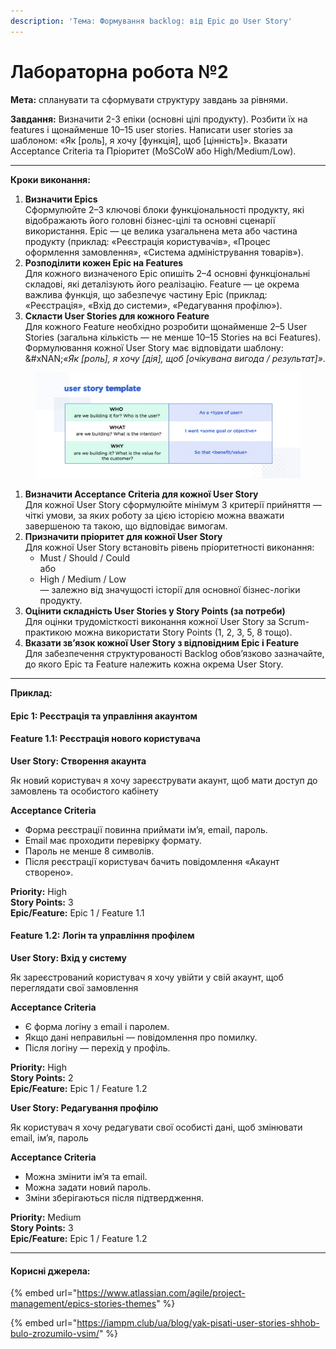```yaml
---
description: 'Тема: Формування backlog: від Epic до User Story'
---
```


# Лабораторна робота №2

**Мета:** спланувати та сформувати структуру завдань за рівнями.


**Завдання:**
&#x20;Визначити 2-3 епіки (основні цілі продукту).
&#x20;Розбити їх на features і щонайменше 10–15 user stories.&#x20;
&#x20;Написати user stories за шаблоном: «Як \[роль], я хочу \[функція], щоб \[цінність]». Вказати Acceptance Criteria та Пріоритет (MoSCoW або High/Medium/Low).

***

**Кроки виконання:**

1. **Визначити Epics**\
   Сформулюйте 2–3 ключові блоки функціональності продукту, які відображають його головні бізнес-цілі та основні сценарії використання. Epic — це велика узагальнена мета або частина продукту (приклад: «Реєстрація користувачів», «Процес оформлення замовлення», «Система адміністрування товарів»).
2. **Розподілити кожен Epic на Features**\
   Для кожного визначеного Epic опишіть 2–4 основні функціональні складові, які деталізують його реалізацію. Feature — це окрема важлива функція, що забезпечує частину Epic (приклад: «Реєстрація», «Вхід до системи», «Редагування профілю»).
3. **Скласти User Stories для кожного Feature**\
   Для кожного Feature необхідно розробити щонайменше 2–5 User Stories (загальна кількість — не менше 10–15 Stories на всі Features). Формулювання кожної User Story має відповідати шаблону:\
   &#xNAN;_«Як \[роль], я хочу \[дія], щоб \[очікувана вигода / результат]»_.

<figure><img src=".gitbook/assets/image (13).png" alt=""><figcaption></figcaption></figure>

1. **Визначити Acceptance Criteria для кожної User Story**\
   Для кожної User Story сформулюйте мінімум 3 критерії прийняття — чіткі умови, за яких роботу за цією історією можна вважати завершеною та такою, що відповідає вимогам.
2. **Призначити пріоритет для кожної User Story**\
   Для кожної User Story встановіть рівень пріоритетності виконання:
   * Must / Should / Could\
     або
   * High / Medium / Low\
     — залежно від значущості історії для основної бізнес-логіки продукту.
3. **Оцінити складність User Stories у Story Points (за потреби)**\
   Для оцінки трудомісткості виконання кожної User Story за Scrum-практикою можна використати Story Points (1, 2, 3, 5, 8 тощо).
4. **Вказати зв’язок кожної User Story з відповідним Epic і Feature**\
   Для забезпечення структурованості Backlog обов’язково зазначайте, до якого Epic та Feature належить кожна окрема User Story.

***

**Приклад:**

#### Epic 1: Реєстрація та управління акаунтом

#### Feature 1.1: Реєстрація нового користувача

**User Story: Створення акаунта**

Як новий користувач я хочу зареєструвати акаунт, щоб мати доступ до замовлень та особистого кабінету

**Acceptance Criteria**

* Форма реєстрації повинна приймати імʼя, email, пароль.
* Email має проходити перевірку формату.
* Пароль не менше 8 символів.
* Після реєстрації користувач бачить повідомлення «Акаунт створено».

**Priority:** High\
**Story Points:** 3\
**Epic/Feature:** Epic 1 / Feature 1.1

#### Feature 1.2: Логін та управління профілем

**User Story: Вхід у систему**

Як зареєстрований користувач я хочу увійти у свій акаунт, щоб переглядати свої замовлення

**Acceptance Criteria**

* Є форма логіну з email і паролем.
* Якщо дані неправильні — повідомлення про помилку.
* Після логіну — перехід у профіль.

**Priority:** High\
**Story Points:** 2\
**Epic/Feature:** Epic 1 / Feature 1.2

**User Story: Редагування профілю**

Як користувач я хочу редагувати свої особисті дані, щоб змінювати email, імʼя, пароль

**Acceptance Criteria**

* Можна змінити імʼя та email.
* Можна задати новий пароль.
* Зміни зберігаються після підтвердження.

**Priority:** Medium\
**Story Points:** 3\
**Epic/Feature:** Epic 1 / Feature 1.2

***

#### Корисні джерела:

{% embed url="https://www.atlassian.com/agile/project-management/epics-stories-themes" %}

{% embed url="https://iampm.club/ua/blog/yak-pisati-user-stories-shhob-bulo-zrozumilo-vsim/" %}
